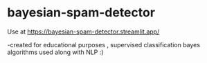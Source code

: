 # bayesian-spam-detector

Use at https://bayesian-spam-detector.streamlit.app/

-created for educational purposes , supervised classification bayes algorithms used along with NLP :)
